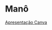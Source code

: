 # Manô

[Apresentação Canva](https://www.canva.com/design/DAGvgppqdvU/ryyHS5LWKc29mA_7S09hew/edit?utm_content=DAGvgppqdvU&utm_campaign=designshare&utm_medium=link2&utm_source=sharebutton)
